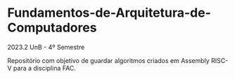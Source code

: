 # Fundamentos-de-Arquitetura-de-Computadores
2023.2 UnB - 4º Semestre

Repositório com objetivo de guardar algoritmos criados em Assembly RISC-V para a disciplina FAC.
